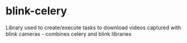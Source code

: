 # blink-celery
Library used to create/execute tasks to download videos captured with blink cameras - combines celery and blink libraries
